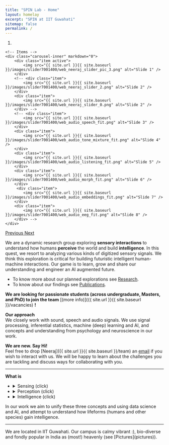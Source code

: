 ```yaml
---
title: "SPIN Lab - Home"
layout: homelay
excerpt: "SPIN at IIT Guwahati"
sitemap: false
permalink: /
---
```

 
<div markdown="0" id="carousel" class="carousel slide" data-ride="carousel" data-interval="4000" data-pause="hover" >
    <!-- Menu -->
    <ol class="carousel-indicators">
        <li data-target="#carousel" data-slide-to="0" class="active"></li>
        <!-- <li data-target="#carousel" data-slide-to="1"></li>
        <li data-target="#carousel" data-slide-to="2"></li> -->
        <!-- <li data-target="#carousel" data-slide-to="3"></li>
        <li data-target="#carousel" data-slide-to="4"></li>
        <li data-target="#carousel" data-slide-to="5"></li>
        <li data-target="#carousel" data-slide-to="6"></li>
        <li data-target="#carousel" data-slide-to="7"></li> -->
    </ol>
 
    <!-- Items -->
    <div class="carousel-inner" markdown="0">
        <div class="item active">
            <img src="{{ site.url }}{{ site.baseurl }}/images/slider7001400/web_neeraj_slider_pic_3.png" alt="Slide 1" />
        </div>
        <!-- <div class="item">
            <img src="{{ site.url }}{{ site.baseurl }}/images/slider7001400/web_neeraj_slider_2.png" alt="Slide 2" />
        </div>
        <div class="item">
            <img src="{{ site.url }}{{ site.baseurl }}/images/slider7001400/web_neeraj_slider_0.png" alt="Slide 2" />
        </div> -->
        <!-- <div class="item">
            <img src="{{ site.url }}{{ site.baseurl }}/images/slider7001400/web_audio_speech_fit.png" alt="Slide 3" />
        </div>
        <div class="item">
            <img src="{{ site.url }}{{ site.baseurl }}/images/slider7001400/web_audio_tone_mixture_fit.png" alt="Slide 4" />
        </div>
        <div class="item">
            <img src="{{ site.url }}{{ site.baseurl }}/images/slider7001400/web_audio_listening_fit.png" alt="Slide 5" />
        </div>
        <div class="item">
            <img src="{{ site.url }}{{ site.baseurl }}/images/slider7001400/web_audio_morph_fit.png" alt="Slide 6" />
        </div>      
         <div class="item">
            <img src="{{ site.url }}{{ site.baseurl }}/images/slider7001400/web_audio_embeddings_fit.png" alt="Slide 7" />
        </div>
        <div class="item">
            <img src="{{ site.url }}{{ site.baseurl }}/images/slider7001400/web_audio_eeg_fit.png" alt="Slide 8" />
        </div> -->
    </div>
  <a class="left carousel-control" href="#carousel" role="button" data-slide="prev">
    <span class="glyphicon glyphicon-chevron-left" aria-hidden="true"></span>
    <span class="sr-only">Previous</span>
  </a>
  <a class="right carousel-control" href="#carousel" role="button" data-slide="next">
    <span class="glyphicon glyphicon-chevron-right" aria-hidden="true"></span>
    <span class="sr-only">Next</span>
  </a>
</div>
 
We are a dynamic research group exploring **sensory interactions** to understand how humans **perceive** the world and build **intelligence**. In this quest, we resort to analyzing various kinds of digitized sensory signals. We think this exploration is critical for building futuristic intelligent human-machine interactions. Our game is to learn, grow and share our understanding and engineer an AI augmented future.
- To know more about our planned explorations see [Research](research).
- To know about our findings see [Publications](publications).
 
**We are looking for passionate students (across undergraduate, Masters, and PhD) to join the team** [(more info)]({{ site.url }}{{ site.baseurl }}/vacancies) **!**
 
**Our approach**\
We closely work with sound, speech and audio signals. We use signal processing, inferential statistics, machine (deep) learning and AI, and concepts and understanding from psychology and neuroscience in our work. 
 
**We are new. Say Hi!**\
Feel free to drop [Neeraj]({{ site.url }}{{ site.baseurl }}/team) an [email](mailto:neerajs@iitg.ac.in) if you wish to interact with us. We will be happy to learn about the challenges you are tackling and discuss ways for collaborating with you.
<hr>
 
**What is**
<div markdown="0">
<ul>
<li><details><summary>Sensing (click)</summary><quote>
  <details><summary>We are immersed in signals, and it is by sensing these signals that we get data into our brain. The biological sensors, like eyes and ears, have evolved to work under neurophysiological constraints. Exploring human intelligence by understanding the very first step of how a continuous-time (or space) signal (like image, sound, text, odor, etc.) is converted to a discrete sequence of samples in the peripheral sensory system will benefit the design of efficient sampling strategies for various kinds of sensory data.
  </summary>
  </details>
</quote></details>
</li>
<li> <details><summary>Perception (click)</summary><quote>
  <details><summary>The discrete sequence of samples are processed by the human brain to obtain quantitative (or qualitative) estimates of the attributes of the sensory signal. This process is referred to as perception. While listening to music we perceive the loudness, pitch, timbre, location, and distance etc., of the sound source. Similar estimates for other signals are obtained by us before we built a mental model the outside world. In certain ways, perception is analogous to feature extraction in machine learning. Knowing what humans perceive, and designing mathematical models which enables predicting human perception is a challenging problem in AI.
  </summary>
  </details>
</quote></details>
</li>
<li> <details><summary>Intelligence (click)</summary><quote>
  <details><summary>The perceived attributes are utilized by the brain to build a mental model of the outside world. This is referred to as cognition, and one output of this is behavior. Understanding of cognition is important to design intelligent human-machine interactions.
  </summary>
  </details>
</quote></details>
</li>
</ul>
</div>
In our work we aim to unify these three concepts and using data science and AI, and attempt to understand how lifeforms (humans and other species) gain intelligence.

<hr>
We are located in IIT Guwahati. Our campus is calmy vibrant :), bio-diverse and fondly popular in India as (most!) heavenly (see [Pictures](pictures)).
 
<!-- <figure class="fourth">
  <img src="{{ site.url }}{{ site.baseurl }}/images/logopic/Logo_Leiden.jpg" style="width: 210px">
  <img src="{{ site.url }}{{ site.baseurl }}/images/logopic/Logo_Nanofront.jpg" style="width: 110px">
  <img src="{{ site.url }}{{ site.baseurl }}/images/logopic/Logo_NWO.jpg" style="width: 120px">
  <img src="{{ site.url }}{{ site.baseurl }}/images/logopic/Logo_ERC.jpg" style="width: 110px">
</figure> -->
 

